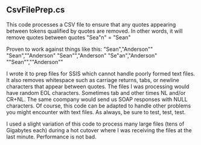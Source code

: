 ## CsvFilePrep.cs
This code processes a CSV file to ensure that any quotes appearing between tokens qualified by quotes are removed. In other words, it will remove quotes between quotes  "Sea"n" = "Sean"


Proven to work against things like this:
"Sean","Anderson""
"Sean",""Anderson"
"Sean"","Anderson"
"Se"an","Anderson"
""Sean"",""Anderson""

 
I wrote it to prep files for SSIS which cannot handle poorly formed text files.  It also removes whitespace such as carriage returns, tabs, or newline characters that appear between quotes.  The files I was processing would have random EOL characters.  Sometimes tab and other times NL and/or CR+NL.  The same coompany would send us SOAP responses with NULL characters. Of course, this code can be adapted to handle other problems you might encounter with text files.  As always, be sure to test, test, test.
 

I used a slight variation of this code to process many large files (tens of Gigabytes each) during a hot cutover where I was receiving the files at the last minute.  Performance is not bad. 

